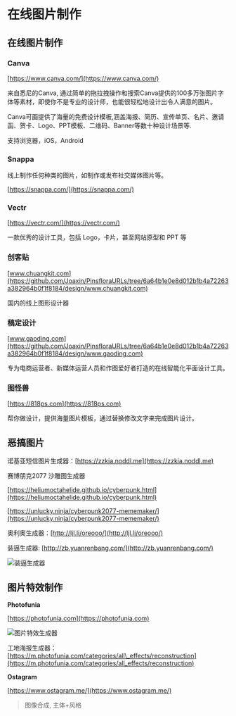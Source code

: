 # 在线图片制作

## 在线图片制作

### **Canva**

[https://www.canva.com/](https://www.canva.com/)

来自悉尼的Canva, 通过简单的拖拉拽操作和搜索Canva提供的100多万张图片字体等素材，即使你不是专业的设计师，也能很轻松地设计出令人满意的图片。

Canva可画提供了海量的免费设计模板,涵盖海报、简历、宣传单页、名片、邀请函、贺卡、Logo、PPT模板、二维码、Banner等数十种设计场景等.

支持浏览器，iOS，Android

### Snappa

线上制作任何种类的图片，如制作或发布社交媒体图片等。

[https://snappa.com/](https://snappa.com/)

### Vectr 

[https://vectr.com/](https://vectr.com/)

一款优秀的设计工具，包括 Logo，卡片，甚至网站原型和 PPT 等

### **创客贴**

[www.chuangkit.com](https://github.com/Joaxin/PinsfloraURLs/tree/6a64b1e0e8d012b1b4a72263a382964b0f1f8184/design/www.chuangkit.com)

国内的线上图形设计器

### **稿定设计**

[www.gaoding.com](https://github.com/Joaxin/PinsfloraURLs/tree/6a64b1e0e8d012b1b4a72263a382964b0f1f8184/design/www.gaoding.com)

专为电商运营者、新媒体运营人员和作图爱好者打造的在线智能化平面设计工具。

### **图怪兽**

[https://818ps.com](https://818ps.com)

帮你做设计，提供海量图片模板，通过替换修改文字来完成图片设计。

## 恶搞图片

诺基亚短信图片生成器：[https://zzkia.noddl.me](https://zzkia.noddl.me)

赛博朋克2077 沙雕图生成器

[https://heliumoctahelide.github.io/cyberpunk.html](https://heliumoctahelide.github.io/cyberpunk.html)

[https://unlucky.ninja/cyberpunk2077-mememaker/](https://unlucky.ninja/cyberpunk2077-mememaker/)

奥利奥生成器：[http://ljl.li/oreooo/](http://ljl.li/oreooo/)

装逼生成器: [http://zb.yuanrenbang.com/](http://zb.yuanrenbang.com/)

![&#x88C5;&#x903C;&#x751F;&#x6210;&#x5668;](https://i.imgur.com/uuia2U3.png)

## 图片特效制作

**Photofunia**

[https://photofunia.com](https://photofunia.com)

![&#x56FE;&#x7247;&#x7279;&#x6548;&#x751F;&#x6210;&#x5668;](https://i.imgur.com/PmUJJQw.png)

工地海报生成器：[https://m.photofunia.com/categories/all\_effects/reconstruction](https://m.photofunia.com/categories/all_effects/reconstruction)

**Ostagram**

[https://www.ostagram.me/](https://www.ostagram.me/)

> 图像合成, 主体+风格

## 

